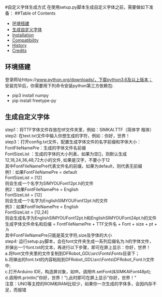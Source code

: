 #自定义字体生成方式
在使用setup.py脚本生成自定义字体之前，需要做如下准备：
##Table of Contents
* [环境搭建](#环境搭建)
* [生成自定义字体](#生成自定义字体)
* [Installation](#installation)
* [Compatibility](#compatibility)
* [History](#history)
* [Credits](#credits) 
## 环境搭建
登录网址https://www.python.org/downloads/，下载python3.6及以上版本；<br>
安装完毕后，你需要用下列命令安装python第三方依赖包: <br>
 * pip3 install numpy
 * pip install freetype-py 

## 生成自定义字体
step1：将TTF字体文件存放在ttf文件夹里，例如：SIMKAI.TTF（简体字 楷体）<br>
step2: 在text.txt文件中输入你想生成的字符，例如：你好，世界！<br>
step3：打开config.txt文件，配置生成字体文件的名字前缀和字体大小：<br>
FontFileNamePre：生成的字体文件名前缀<br>
FontSizeList ：生成的字体的大小列表，如果为空[]，则默认生成12,18,24,36,48,72大小的文件, 如果是汉字，不要小于12<br>
    其中FontFileNamePre代表文件名的前缀，如果为default，则代表无前缀<br>
    例1：如果FontFileNamePre = default<br>
             FontSizeList = [12]<br>
    则会生成一个名字为SIMYOUFont12pt.h的文件<br>
    例2：如果FontFileNamePre = English<br>
             FontSizeList = [12]<br>
    则会生成一个名字为EnglishSIMYOUFont12pt.h的文件<br>
    例3：如果FontFileNamePre = English<br>
             FontSizeList = [12,24]<br>
    则会生成名字为EnglishSIMYOUFont12pt.h和EnglishSIMYOUFont24pt.h的文件<br>
生成字体文件命名和后缀 = FontFileNamePre + TTF文件名 + Font + size + pt + .h<br>
    其中FontFileNamePre只能是英文字符,size及字体的大小<br>
step4: 运行setup.py脚本，会在font文件夹生成一系列后缀名为.h的字体文件，并弹出一个font.txt的文本，再进行以下步骤，即可在屏上显示：你好，世界！<br>
    a.将font文件夹里的文件复制到DFRobot_GDL\src\Fonts\Fonts目录下；<br>
    b.将弹出的font.txt的内容粘贴到DFRobot_GDL\src\Fonts\DFRobot_Font.h文件中;<br>
    c.打开Arduino IDE，构造屏对象，如tft，调用tft.setFont(&SIMKAIFont48pt);<br>
    d.调用tft.println("你好，世界！"),此时即可在屏上显示"你好，世界！"<br>
注意：UNO等主控的ROM和RAM比较少，如果你一次生成的字体多，会因内存不足，而报错<br>
